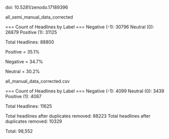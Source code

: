doi: 10.5281/zenodo.17189396

all_semi_manual_data_corrected

=== Count of Headlines by Label ===
Negative (-1): 30796
Neutral  (0): 26879
Positive (1): 31125

Total Headlines: 88800

Positive = 35.1%

Negative = 34.7%

Neutral = 30.2%



all_manual_data_corrected.csv

=== Count of Headlines by Label ===
Negative (-1): 4099
Neutral  (0): 3439
Positive (1): 4087

Total Headlines: 11625

Total headlines after duplicates removed: 88223
Total headlines after duplicates removed: 10329

Total: 98,552
